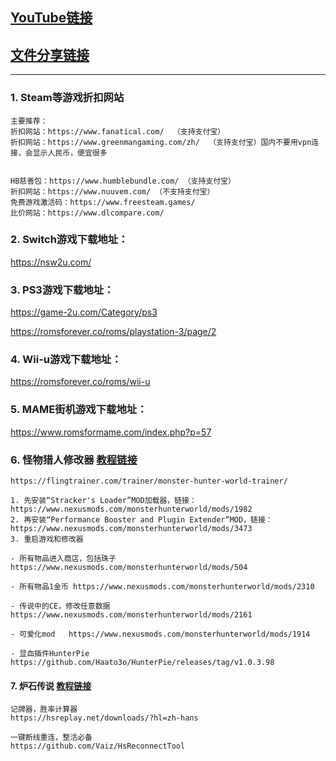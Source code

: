 ## [YouTube链接](https://www.youtube.com/channel/UC1pC71o48POXQKlwRNM3l7A)

## [文件分享链接](https://github.com/xiaokashare/FileShare)

----

### 1. Steam等游戏折扣网站
```
主要推荐：
折扣网站：https://www.fanatical.com/  （支持支付宝）
折扣网站：https://www.greenmangaming.com/zh/  （支持支付宝）国内不要用vpn连接，会显示人民币，便宜很多


HB慈善包：https://www.humblebundle.com/ （支持支付宝）
折扣网站：https://www.nuuvem.com/ （不支持支付宝）
免费游戏激活码：https://www.freesteam.games/
比价网站：https://www.dlcompare.com/
```

### 2. Switch游戏下载地址：

https://nsw2u.com/


### 3. PS3游戏下载地址：

https://game-2u.com/Category/ps3

https://romsforever.co/roms/playstation-3/page/2

### 4. Wii-u游戏下载地址： 

https://romsforever.co/roms/wii-u

### 5. MAME街机游戏下载地址：

https://www.romsformame.com/index.php?p=57

### 6. 怪物猎人修改器 [教程链接](https://youtu.be/ZMLqfSzUkRE)
```
https://flingtrainer.com/trainer/monster-hunter-world-trainer/

1. 先安装“Stracker's Loader”MOD加载器，链接：https://www.nexusmods.com/monsterhunterworld/mods/1982
2. 再安装“Performance Booster and Plugin Extender”MOD，链接：https://www.nexusmods.com/monsterhunterworld/mods/3473
3. 重启游戏和修改器

- 所有物品进入商店，包括珠子 https://www.nexusmods.com/monsterhunterworld/mods/504

- 所有物品1金币 https://www.nexusmods.com/monsterhunterworld/mods/2310

- 传说中的CE，修改任意数据  https://www.nexusmods.com/monsterhunterworld/mods/2161

- 可爱化mod   https://www.nexusmods.com/monsterhunterworld/mods/1914

- 显血插件HunterPie  https://github.com/Haato3o/HunterPie/releases/tag/v1.0.3.98
```
#### 7. 炉石传说  [教程链接](https://youtu.be/mJYORGAoRT4)
```
记牌器，胜率计算器
https://hsreplay.net/downloads/?hl=zh-hans

一键断线重连，整活必备
https://github.com/Vaiz/HsReconnectTool
```
